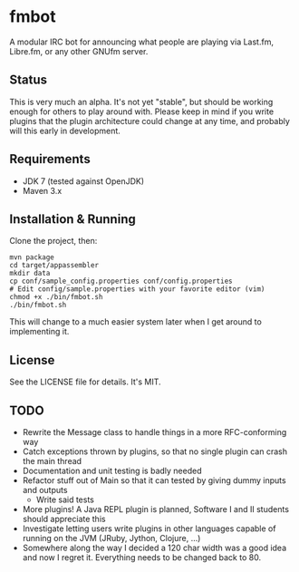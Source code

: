 fmbot
=====

A modular IRC bot for announcing what people are playing via Last.fm, Libre.fm,
or any other GNUfm server.

Status
------
This is very much an alpha. It's not yet "stable", but should be working enough
for others to play around with.  Please keep in mind if you write plugins that
the plugin architecture could change at any time, and probably will this early
in development.

Requirements
------------
- JDK 7 (tested against OpenJDK)
- Maven 3.x

Installation & Running
----------------------
Clone the project, then:

    mvn package
    cd target/appassembler
    mkdir data
    cp conf/sample_config.properties conf/config.properties
    # Edit config/sample.properties with your favorite editor (vim)
    chmod +x ./bin/fmbot.sh
    ./bin/fmbot.sh

This will change to a much easier system later when I get around to
implementing it.

License
-------
See the LICENSE file for details. It's MIT.

TODO
----
- Rewrite the Message class to handle things in a more RFC-conforming way
- Catch exceptions thrown by plugins, so that no single plugin can crash the
  main thread
- Documentation and unit testing is badly needed
- Refactor stuff out of Main so that it can tested by giving dummy inputs and
  outputs
  - Write said tests
- More plugins! A Java REPL plugin is planned, Software I and II students
  should appreciate this
- Investigate letting users write plugins in other languages capable of running
  on the JVM (JRuby, Jython, Clojure, ...)
- Somewhere along the way I decided a 120 char width was a good idea and now I
  regret it. Everything needs to be changed back to 80.
